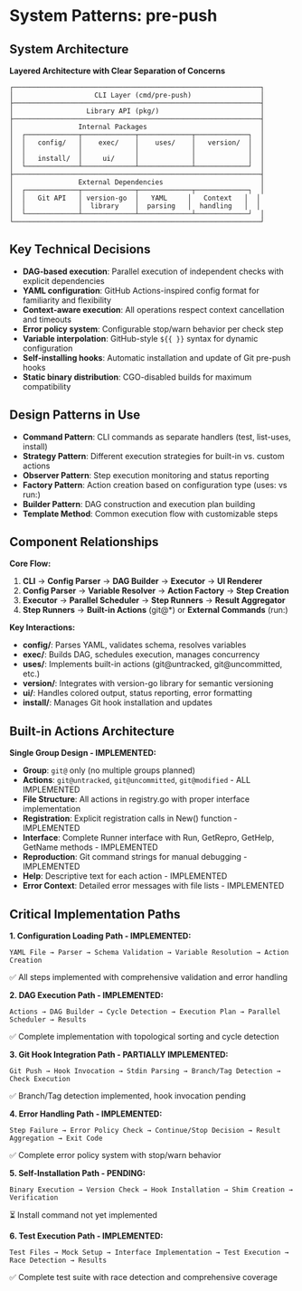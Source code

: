 # System Patterns: pre-push

## System Architecture
**Layered Architecture with Clear Separation of Concerns**

```
┌─────────────────────────────────────────────────────────────┐
│                    CLI Layer (cmd/pre-push)                 │
├─────────────────────────────────────────────────────────────┤
│                  Library API (pkg/)                         │
├─────────────────────────────────────────────────────────────┤
│                Internal Packages                            │
│  ┌─────────────┬─────────────┬─────────────┬─────────────┐  │
│  │   config/   │    exec/    │    uses/    │   version/  │  │
│  │             │             │             │             │  │
│  │   install/  │     ui/     │             │             │  │
│  └─────────────┴─────────────┴─────────────┴─────────────┘  │
├─────────────────────────────────────────────────────────────┤
│                External Dependencies                        │
│  ┌─────────────┬─────────────┬─────────────┬─────────────┐  │
│  │   Git API   │ version-go  │   YAML     │   Context   │  │
│  │             │  library    │  parsing   │  handling   │  │
│  └─────────────┴─────────────┴─────────────┴─────────────┘  │
└─────────────────────────────────────────────────────────────┘
```

## Key Technical Decisions
- **DAG-based execution**: Parallel execution of independent checks with explicit dependencies
- **YAML configuration**: GitHub Actions-inspired config format for familiarity and flexibility
- **Context-aware execution**: All operations respect context cancellation and timeouts
- **Error policy system**: Configurable stop/warn behavior per check step
- **Variable interpolation**: GitHub-style `${{ }}` syntax for dynamic configuration
- **Self-installing hooks**: Automatic installation and update of Git pre-push hooks
- **Static binary distribution**: CGO-disabled builds for maximum compatibility

## Design Patterns in Use
- **Command Pattern**: CLI commands as separate handlers (test, list-uses, install)
- **Strategy Pattern**: Different execution strategies for built-in vs. custom actions
- **Observer Pattern**: Step execution monitoring and status reporting
- **Factory Pattern**: Action creation based on configuration type (uses: vs run:)
- **Builder Pattern**: DAG construction and execution plan building
- **Template Method**: Common execution flow with customizable steps

## Component Relationships
**Core Flow:**
1. **CLI** → **Config Parser** → **DAG Builder** → **Executor** → **UI Renderer**
2. **Config Parser** → **Variable Resolver** → **Action Factory** → **Step Creation**
3. **Executor** → **Parallel Scheduler** → **Step Runners** → **Result Aggregator**
4. **Step Runners** → **Built-in Actions** (git@*) or **External Commands** (run:)

**Key Interactions:**
- **config/**: Parses YAML, validates schema, resolves variables
- **exec/**: Builds DAG, schedules execution, manages concurrency
- **uses/**: Implements built-in actions (git@untracked, git@uncommitted, etc.)
- **version/**: Integrates with version-go library for semantic versioning
- **ui/**: Handles colored output, status reporting, error formatting
- **install/**: Manages Git hook installation and updates

## Built-in Actions Architecture
**Single Group Design - IMPLEMENTED:**
- **Group**: `git@` only (no multiple groups planned)
- **Actions**: `git@untracked`, `git@uncommitted`, `git@modified` - ALL IMPLEMENTED
- **File Structure**: All actions in registry.go with proper interface implementation
- **Registration**: Explicit registration calls in New() function - IMPLEMENTED
- **Interface**: Complete Runner interface with Run, GetRepro, GetHelp, GetName methods - IMPLEMENTED
- **Reproduction**: Git command strings for manual debugging - IMPLEMENTED
- **Help**: Descriptive text for each action - IMPLEMENTED
- **Error Context**: Detailed error messages with file lists - IMPLEMENTED

## Critical Implementation Paths
**1. Configuration Loading Path - IMPLEMENTED:**
```
YAML File → Parser → Schema Validation → Variable Resolution → Action Creation
```
✅ All steps implemented with comprehensive validation and error handling

**2. DAG Execution Path - IMPLEMENTED:**
```
Actions → DAG Builder → Cycle Detection → Execution Plan → Parallel Scheduler → Results
```
✅ Complete implementation with topological sorting and cycle detection

**3. Git Hook Integration Path - PARTIALLY IMPLEMENTED:**
```
Git Push → Hook Invocation → Stdin Parsing → Branch/Tag Detection → Check Execution
```
✅ Branch/Tag detection implemented, hook invocation pending

**4. Error Handling Path - IMPLEMENTED:**
```
Step Failure → Error Policy Check → Continue/Stop Decision → Result Aggregation → Exit Code
```
✅ Complete error policy system with stop/warn behavior

**5. Self-Installation Path - PENDING:**
```
Binary Execution → Version Check → Hook Installation → Shim Creation → Verification
```
⏳ Install command not yet implemented

**6. Test Execution Path - IMPLEMENTED:**
```
Test Files → Mock Setup → Interface Implementation → Test Execution → Race Detection → Results
```
✅ Complete test suite with race detection and comprehensive coverage